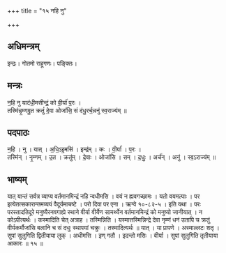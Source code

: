 +++
title = "१५ नहि नु"

+++
## अधिमन्त्रम्
इन्द्रः। गोतमो राहूगणः। पङ्क्तिः।

## मन्त्रः
न॒हि नु याद॑धी॒मसीन्द्रं॒ को वी॒र्या॑ प॒रः ।  
तस्मि॑न्नृ॒म्णमु॒त क्रतुं॑ दे॒वा ओजां॑सि॒ सं द॑धु॒रर्च॒न्ननु॑ स्व॒राज्य॑म् ॥

## पदपाठः
न॒हि । नु । यात् । अ॒धि॒ऽइ॒मसि॑ । इन्द्र॑म् । कः । वी॒र्या॑ । प॒रः ।  
तस्मि॑न् । नृ॒म्णम् । उ॒त । क्रतु॑म् । दे॒वाः । ओजां॑सि । सम् । द॒धुः॒ । अर्च॑न् । अनु॑ । स्व॒ऽराज्य॑म् ॥

## भाष्यम्
यात् यान्तं सर्वत्र व्याप्य वर्तमानमिन्द्रं नहि न्वधीमसि । वयं न ह्यवगच्छामः । यतो वयमल्पाः । पर इत्येतत्सकारान्तमव्ययं वैदूर्यमाचष्टे । परो दिवा पर एना । ऋग्वे १०-८२-५ । इति यथा । परः परस्तादतिदूरे मनुष्यैरनवगाह्ये स्थाने वीर्या वीर्येण सामर्थ्येन वर्तमानमिन्द्रं को मनुष्यो जानीयात् । न कोऽपीत्यर्थः । कस्मादिति चेत् अत्राह । तस्मिन्निति । यस्मात्तस्मिन्निन्द्रे देवा नृम्णं धनं उतापि च क्रतुं वीर्यकर्मौजांसि बलानि च सं दधुः स्थापयां चक्रुः । तस्मादित्यर्थः ॥ यात् । या प्रापणे । अस्माल्लटः शतृ । सुपां सुलुगिति द्वितीयाया लुक् । अधीमसि । इण् गतौ । इदन्तो मसिः । वीर्या । सुपां सुलुगिति तृतीयाया आकारः ॥ १५ ॥